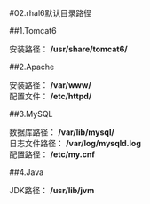 #02.rhal6默认目录路径

##1.Tomcat6

  安装路径： **/usr/share/tomcat6/** 
  
##2.Apache

  安装路径： **/var/www/** <br>
  配置文件： **/etc/httpd/**

##3.MySQL
  
  数据库路径： **/var/lib/mysql/** <br>
  日志文件路径： **/var/log/mysqld.log** <br>
  配置路径： **/etc/my.cnf** 
  
##4.Java

  JDK路径： **/usr/lib/jvm** 
  
